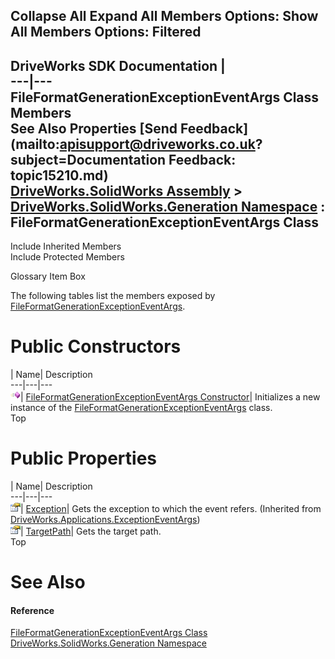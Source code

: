 Collapse All Expand All Members Options: Show All  Members Options: Filtered   
---  
DriveWorks SDK Documentation  |   
---|---  
FileFormatGenerationExceptionEventArgs Class Members   
See Also Properties [Send Feedback](mailto:apisupport@driveworks.co.uk?subject=Documentation Feedback: topic15210.md)  
[DriveWorks.SolidWorks Assembly](topic13342.md) > [DriveWorks.SolidWorks.Generation Namespace](topic15094.md) : FileFormatGenerationExceptionEventArgs Class  
---  
  
Include Inherited Members    
Include Protected Members  


Glossary Item Box

The following tables list the members exposed by [FileFormatGenerationExceptionEventArgs](topic15210.md).

# Public Constructors

| Name| Description  
---|---|---  
![Public Constructor](dotnetimages/publicConstructor.gif)| [FileFormatGenerationExceptionEventArgs Constructor](topic15216.md)| Initializes a new instance of the [FileFormatGenerationExceptionEventArgs](topic15210.md) class.   
Top

# Public Properties

| Name| Description  
---|---|---  
![Public Property](dotnetimages/publicProperty.gif)| [Exception](topic813.md)| Gets the exception to which the event refers. (Inherited from [DriveWorks.Applications.ExceptionEventArgs](topic806.md))  
![Public Property](dotnetimages/publicProperty.gif)| [TargetPath](topic15217.md)| Gets the target path.   
Top

# See Also

#### Reference

[FileFormatGenerationExceptionEventArgs Class](topic15210.md)   
[DriveWorks.SolidWorks.Generation Namespace](topic15094.md)


